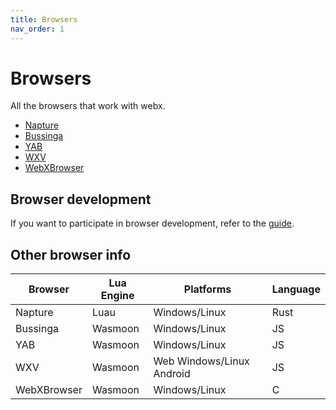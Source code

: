 ```yaml
---
title: Browsers
nav_order: 1
---
```

# Browsers
All the browsers that work with webx.

- [Napture](napture.md)
- [Bussinga](bussinga.md)
- [YAB](yab.md)
- [WXV](wxv.md)
- [WebXBrowser](wxb.md)

## Browser development
If you want to participate in browser development, refer to the [guide](dev.md).

## Other browser info

| Browser     | Lua Engine | Platforms                 | Language |
| ----------- | ---------- | ------------------------- | -------- |
| Napture     | Luau       | Windows/Linux             | Rust     |
| Bussinga    | Wasmoon    | Windows/Linux             | JS       |
| YAB         | Wasmoon    | Windows/Linux             | JS       |
| WXV         | Wasmoon    | Web Windows/Linux Android | JS       |
| WebXBrowser | Wasmoon    | Windows/Linux             | C        |